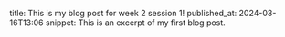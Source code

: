 
title: This is my blog post for week 2 session 1!
published_at: 2024-03-16T13:06
snippet: This is an excerpt of my first blog post.

